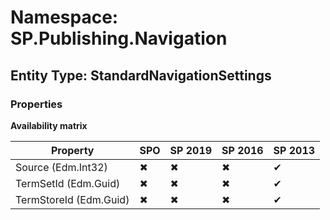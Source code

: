 # Namespace: SP.Publishing.Navigation
## Entity Type: StandardNavigationSettings

### Properties

**Availability matrix**

Property | SPO | SP 2019 | SP 2016 | SP 2013
----------|-----|---------|---------|--------
Source (Edm.Int32) | ✖ | ✖ | ✖ | ✔
TermSetId (Edm.Guid) | ✖ | ✖ | ✖ | ✔
TermStoreId (Edm.Guid) | ✖ | ✖ | ✖ | ✔

